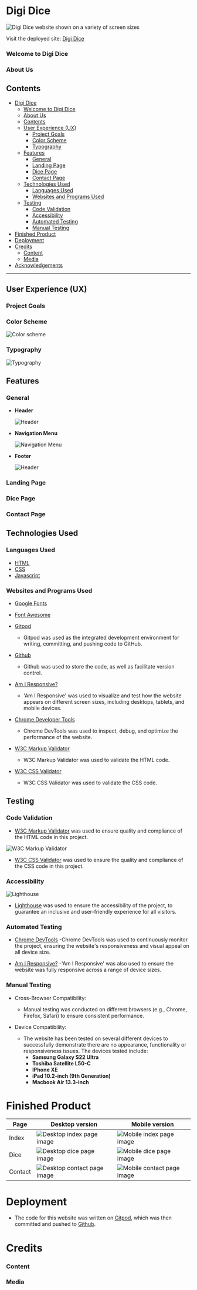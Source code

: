 # Digi Dice

![Digi Dice website shown on a variety of screen sizes](assets/readme-files/responsivescreenshot.png)

Visit the deployed site: [Digi Dice]()

### Welcome to Digi Dice

### About Us


## Contents

- [Digi Dice](#Digi-Dice)
    - [Welcome to Digi Dice](#welcome-to-Digi-Dice)
    - [About Us](#about-us)
  - [Contents](#contents)
  - [User Experience (UX)](#user-experience-ux)
    - [Project Goals](#project-goals)
    - [Color Scheme](#color-scheme)
    - [Typography](#typography)
  - [Features](#features)
    - [General](#general)
    - [Landing Page](#landing-page)
    - [Dice Page](#dice-page)
    - [Contact Page](#contact-page)
  - [Technologies Used](#technologies-used)
    - [Languages Used](#languages-used)
    - [Websites and Programs Used](#websites-and-programs-used)
  - [Testing](#testing)
    - [Code Validation](#code-validation)
    - [Accessibility](#accessibility)
    - [Automated Testing](#automated-testing)
    - [Manual Testing](#manual-testing)
- [Finished Product](#finished-product)
- [Deployment](#deployment)
- [Credits](#credits)
    - [Content](#content)
    - [Media](#media)
- [Acknowledgements](#acknowledgements)
---

## User Experience (UX)

### Project Goals

### Color Scheme

![Color scheme](assets/readme-files/projectcolorscheme.png)

### Typography

![Typography](assets/readme-files/fontsample.png)

## Features

### General

- **Header**

  ![Header](assets/readme-files/headerss.png)

- **Navigation Menu**

  ![Navigation Menu](assets/readme-files/menumobiless.png)

- **Footer**

  ![Header](assets/readme-files/footerss.png)

### Landing Page

### Dice Page

### Contact Page

## Technologies Used

### Languages Used

- [HTML](https://www.w3schools.com/html/html_intro.asp)
- [CSS](https://www.w3schools.com/css/css_intro.asp)
- [Javascript](https://www.w3schools.com/js/js_intro.asp)

### Websites and Programs Used

- [Google Fonts](https://fonts.google.com/)

- [Font Awesome](https://fontawesome.com/)

- [Gitpod](https://www.gitpod.io/)

  - Gitpod was used as the integrated development environment for writing, committing, and pushing code to GitHub.

- [Github](https://github.com/)

  - Github was used to store the code, as well as facilitate version control.

- [Am I Responsive?](https://ui.dev/amiresponsive)

  - 'Am I Responsive' was used to visualize and test how the website appears on different screen sizes, including desktops, tablets, and mobile devices.

- [Chrome Developer Tools](https://developer.chrome.com/docs/devtools/)

  - Chrome DevTools was used to inspect, debug, and optimize the performance of the website.

- [W3C Markup Validator](https://validator.w3.org/)

  - W3C Markup Validator was used to validate the HTML code.

- [W3C CSS Validator](https://jigsaw.w3.org/css-validator/)
  - W3C CSS Validator was used to validate the CSS code.

## Testing

### Code Validation

- [W3C Markup Validator](https://validator.w3.org/) was used to ensure quality and compliance of the HTML code in this project.

![W3C Markup Validator](assets/readme-files/markup.jpg)

- [W3C CSS Validator](https://jigsaw.w3.org/css-validator/) was used to ensure the quality and compliance of the CSS code in this project.

### Accessibility

![Lighthouse](assets/readme-files/lighthouse.jpg)

- [Lighthouse](https://developer.chrome.com/docs/lighthouse/overview/)
  was used to ensure the accessibility of the project, to guarantee an inclusive and user-friendly experience for all visitors.

### Automated Testing

- [Chrome DevTools](https://developer.chrome.com/docs/devtools/)
  -Chrome DevTools was used to continuously monitor the project, ensuring the website's responsiveness and visual appeal on all device size.

- [Am I Responsive?](https://ui.dev/amiresponsive)
  -'Am I Responsive' was also used to ensure the website was fully responsive across a range of device sizes.

### Manual Testing

- Cross-Browser Compatibility:

  - Manual testing was conducted on different browsers (e.g., Chrome, Firefox, Safari) to ensure consistent performance.

- Device Compatibility:
  - The website has been tested on several different devices to successfully demonstrate there are no appearance, functionality or responsiveness issues. The devices tested include:
    - **Samsung Galaxy S22 Ultra**
    - **Toshiba Satellite L50-C**
    - **IPhone XE**
    - **iPad 10.2-inch (9th Generation)**
    - **Macbook Air 13.3-inch**

# Finished Product

| Page     | Desktop version                                                           | Mobile version                                                          |
| -------- | ------------------------------------------------------------------------- | ----------------------------------------------------------------------- |
| Index    | ![Desktop index page image](assets/readme-files/indexdesktopss.png)       | ![Mobile index page image](assets/readme-files/indexmobiless.png)       |
| Dice     | ![Desktop dice page image](assets/readme-files/dicedesktopss.png)         | ![Mobile dice page image](assets/readme-files/dicemobiless.png) |
| Contact  | ![Desktop contact page image](assets/readme-files/contactdesktopss.png)   | ![Mobile contact page image](assets/readme-files/contactmobiless.png)   |

# Deployment

- The code for this website was written on [Gitpod](https://www.gitpod.io/), which was then committed and pushed to [Github](https://github.com/).

# Credits

### Content

### Media
